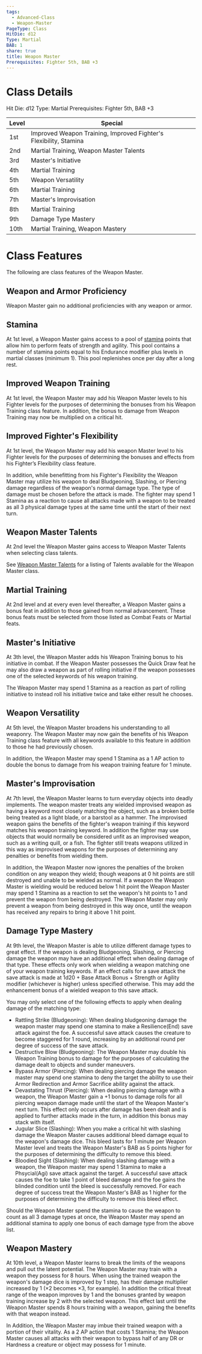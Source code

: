 ```yaml
---
tags:
  - Advanced-Class
  - Weapon-Master
PageType: Class
HitDie: d12
Type: Martial
BAB: 1
share: true
title: Weapon Master
Prerequisites: Fighter 5th, BAB +3
---
```

# Class Details
Hit Die:  d12
Type: Martial
Prerequisites: Fighter 5th, BAB +3

| Level | Special                                                           |
| ----- | ----------------------------------------------------------------- |
| 1st   | Improved Weapon Training, Improved Fighter's Flexibility, Stamina |
| 2nd   | Martial Training, Weapon Master Talents                           |
| 3rd   | Master's Initiative                                               |
| 4th   | Martial Training                                                  |
| 5th   | Weapon Versatility                                                |
| 6th   | Martial Training                                                  |
| 7th   | Master's Improvisation                                            |
| 8th   | Martial Training                                                  |
| 9th   | Damage Type Mastery                                               |
| 10th  | Martial Training, Weapon Mastery                                  |
# Class Features

The following are class features of the Weapon Master. 
## Weapon and Armor Proficiency

Weapon Master gain no additional proficiencies with any weapon or armor.
## Stamina

At 1st level, a Weapon Master gains access to a pool of <a href="/Rules/Combat%20Rules/Combat%20Statistics#stamina">stamina</a> points that allow him to perform feats of strength and agility. This pool contains a number of stamina points equal to his Endurance modifier plus levels in martial classes (minimum 1). This pool replenishes once per day after a long rest.
## Improved Weapon Training

At 1st level, the Weapon Master may add his Weapon Master levels to his Fighter levels for the purposes of determining the bonuses from his Weapon Training class feature. In addition, the bonus to damage from Weapon Training may now be multiplied on a critical hit.
## Improved Fighter's Flexibility

At 1st level, the Weapon Master may add his weapon Master level to his Fighter levels for the purposes of determining the bonuses and effects from his Fighter’s Flexibility class feature.

In addition, while benefitting from his Fighter's Flexibility the Weapon Master may utilize his weapon to deal Bludgeoning, Slashing, or Piercing damage regardless of the weapon's normal damage type. The type of damage must be chosen before the attack is made. The fighter may spend 1 Stamina as a reaction to cause all attacks made with a weapon to be treated as all 3 physical damage types at the same time until the start of their next turn.
## Weapon Master Talents

At 2nd level the Weapon Master gains access to Weapon Master Talents when selecting class talents.

See [Weapon Master Talents](./Weapon%20Master%20Talents/_index.md) for a listing of Talents available for the Weapon Master class.
## Martial Training

At 2nd level and at every even level thereafter, a Weapon Master gains a bonus feat in addition to those gained from normal advancement. These bonus feats must be selected from those listed as Combat Feats or Martial feats.
## Master's Initiative

At 3th level, the Weapon Master adds his Weapon Training bonus to his initiative in combat. If the Weapon Master possesses the Quick Draw feat he may also draw a weapon as part of rolling initiative if the weapon possesses one of the selected keywords of his weapon training.

The Weapon Master may spend 1 Stamina as a reaction as part of rolling initiative to instead roll his initiative twice and take either result he chooses. 
## Weapon Versatility

At 5th level, the Weapon Master broadens his understanding to all weaponry. The Weapon Master may now gain the benefits of his Weapon Training class feature with all keywords available to this feature in addition to those he had previously chosen.

In addition, the Weapon Master may spend 1 Stamina as a 1 AP action to double the bonus to damage from his weapon training feature for 1 minute.
## Master's Improvisation

At 7th level, the Weapon Master learns to turn everyday objects into deadly implements. The weapon master treats any wielded improvised weapon as having a keyword most closely matching the object, such as a broken bottle being treated as a light blade, or a barstool as a hammer. The improvised weapon gains the benefits of the fighter's weapon training if this keyword matches his weapon training keyword. In addition the fighter may use objects that would normally be considered unfit as an improvised weapon, such as a writing quill, or a fish. The fighter still treats weapons utilized in this way as improvised weapons for the purposes of determining any penalties or benefits from wielding them.

In addition, the Weapon Master now ignores the penalties of the broken condition on any weapon they wield; though weapons at 0 hit points are still destroyed and unable to be wielded as normal. If a weapon the Weapon Master is wielding would be reduced below 1 hit point the Weapon Master may spend 1 Stamina as a reaction to set the weapon's hit points to 1 and prevent the weapon from being destroyed. The Weapon Master may only prevent a weapon from being destroyed in this way once, until the weapon has received any repairs to bring it above 1 hit point.
## Damage Type Mastery

At 9th level, the Weapon Master is able to utilize different damage types to great effect. If the weapon is dealing Bludgeoning, Slashing, or Piercing damage the weapon may have an additional effect when dealing damage of that type. These effects only work when wielding a weapon matching one of your weapon training keywords. If an effect calls for a save attack the save attack is made at 1d20 + Base Attack Bonus + Strength or Agility modifier (whichever is higher) unless specified otherwise. This may add the enhancement bonus of a wielded weapon to this save attack.

You may only select one of the following effects to apply when dealing damage of the matching type:
- Rattling Strike (Bludgeoning): When dealing bludgeoning damage the weapon master may spend one stamina to make a Resilience(End) save attack against the foe. A successful save attack causes the creature to become staggered for 1 round, increasing by an additional round per degree of success of the save attack.
- Destructive Blow (Bludgeoning): The Weapon Master may double his Weapon Training bonus to damage for the purposes of calculating the damage dealt to objects and sunder maneuvers.
- Bypass Armor (Piercing): When dealing piercing damage the weapon master may spend one stamina to deny the target the ability to use their Armor Redirection and Armor Sacrifice ability against the attack.
- Devastating Thrust (Piercing): When dealing piercing damage with a weapon, the Weapon Master gain a +1 bonus to damage rolls for all piercing weapon damage made until the start of the Weapon Master's next turn. This effect only occurs after damage has been dealt and is applied to further attacks made in the turn, in addition this bonus may stack with itself.
- Jugular Slice (Slashing): When you make a critical hit with slashing damage the Weapon Master causes additional bleed damage equal to the weapon's damage dice. This bleed lasts for 1 minute per Weapon Master level and treats the Weapon Master's BAB as 5 points higher for the purposes of determining the difficulty to remove this bleed.
- Bloodied Sight (Slashing): When dealing slashing damage with a weapon, the Weapon master may spend 1 Stamina to make a Phsycial(Agi) save attack against the target. A successful save attack causes the foe to take 1 point of bleed damage and the foe gains the blinded condition until the bleed is successfully removed. For each degree of success treat the Weapon Master's BAB as 1 higher for the purposes of determining the difficulty to remove this bleed effect.

Should the Weapon Master spend the stamina to cause the weapon to count as all 3 damage types at once, the Weapon Master may spend an additional stamina to apply one bonus of each damage type from the above list.
## Weapon Mastery

At 10th level, a Weapon Master learns to break the limits of the weapons and pull out the latent potential. The Weapon Master may train with a weapon they possess for 8 hours. When using the trained weapon the weapon's damage dice is improved by 1 step, has their damage multiplier increased by 1 (×2 becomes ×3, for example). In addition the critical threat range of the weapon improves by 1 and the bonuses granted by weapon training increase by 2 with the selected weapon. This effect last until the Weapon Master spends 8 hours training with a weapon, gaining the benefits with that weapon instead.

In Addition, the Weapon Master may imbue their trained weapon with a portion of their vitality. As a 2 AP action that costs 1 Stamina; the Weapon Master causes all attacks with their weapon to bypass half of any DR or Hardness a creature or object may possess for 1 minute. 